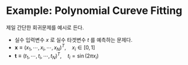 # Example: Polynomial Cureve Fitting

제일 간단한 회귀문제를 예시로 든다.

* 실수 입력변수 $x$ 로 실수 타겟변수 $t$ 를 예측하는 문제다.
* $\textbf{x} \equiv (x_1, \cdots, x_i, \cdots, x_N)^T, \quad x_i \in [0, 1]$
* $\textbf{t} \equiv (t_1, \cdots, t_i, \cdots, t_N)^T, \quad t_i = \sin(2\pi x_i)$

